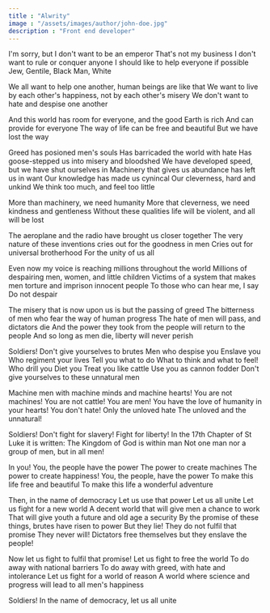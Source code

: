 ```yaml
---
title : "Alwrity"
image : "/assets/images/author/john-doe.jpg"
description : "Front end developer"
---
```

I'm sorry, but I don't want to be an emperor
That's not my business
I don't want to rule or conquer anyone
I should like to help everyone if possible
Jew, Gentile, Black Man, White

We all want to help one another, human beings are like that
We want to live by each other's happiness, not by each other's misery
We don't want to hate and despise one another

And this world has room for everyone, and the good Earth is rich
And can provide for everyone
The way of life can be free and beautiful
But we have lost the way

Greed has posioned men's souls
Has barricaded the world with hate
Has goose-stepped us into misery and bloodshed
We have developed speed, but we have shut ourselves in
Machinery that gives us abundance has left us in want
Our knowledge has made us cynincal
Our cleverness, hard and unkind
We think too much, and feel too little

More than machinery, we need humanity
More that cleverness, we need kindness and gentleness
Without these qualities life will be violent, and all will be lost

The aeroplane and the radio have brought us closer together
The very nature of these inventions cries out for the goodness in men
Cries out for universal brotherhood
For the unity of us all

Even now my voice is reaching millions throughout the world
Millions of despairing men, women, and little children
Victims of a system that makes men torture and imprison innocent people
To those who can hear me, I say
Do not despair

The misery that is now upon us is but the passing of greed
The bitterness of men who fear the way of human progress
The hate of men will pass, and dictators die
And the power they took from the people will return to the people
And so long as men die, liberty will never perish

Soldiers!
Don't give yourselves to brutes
Men who despise you
Enslave you
Who regiment your lives
Tell you what to do
What to think and what to feel!
Who drill you
Diet you
Treat you like cattle
Use you as cannon fodder
Don't give yourselves to these unnatural men

Machine men with machine minds and machine hearts!
You are not machines!
You are not cattle!
You are men!
You have the love of humanity in your hearts!
You don't hate!
Only the unloved hate
The unloved and the unnatural!

Soldiers!
Don't fight for slavery!
Fight for liberty!
In the 17th Chapter of St Luke it is written: The Kingdom of God is within man
Not one man nor a group of men, but in all men!

In you!
You, the people have the power
The power to create machines
The power to create happiness!
You, the people, have the power
To make this life free and beautiful
To make this life a wonderful adventure

Then, in the name of democracy
Let us use that power
Let us all unite
Let us fight for a new world
A decent world that will give men a chance to work
That will give youth a future and old age a security
By the promise of these things, brutes have risen to power
But they lie!
They do not fulfil that promise
They never will!
Dictators free themselves but they enslave the people!

Now let us fight to fulfil that promise!
Let us fight to free the world
To do away with national barriers
To do away with greed, with hate and intolerance
Let us fight for a world of reason
A world where science and progress will lead to all men's happiness

Soldiers!
In the name of democracy, let us all unite
